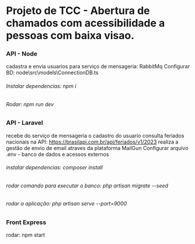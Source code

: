 # Projeto de TCC - Abertura de chamados com acessibilidade a pessoas com baixa visao.

### API - Node
cadastra e envia usuarios para serviço de mensageria: RabbitMq
Configurar BD: node\src\models\ConnectionDB.ts
###### Instalar dependencias: npm i
###### Rodar: npm run dev

### API - Laravel
recebe do serviço de mensageria o cadastro do usuario
consulta feriados nacionais na API: https://brasilapi.com.br/api/feriados/v1/2023
realiza a gestão de envio de email atraves da plataforma MailGun
Configurar arquivo .env - banco de dados e acessos externos
###### instalar dependencias: composer install
###### rodar comando para executar o banco: php artisan migrate --seed
###### rodar a aplicação: php artisan serve --port=9000

### Front Express
rodar: npm start


